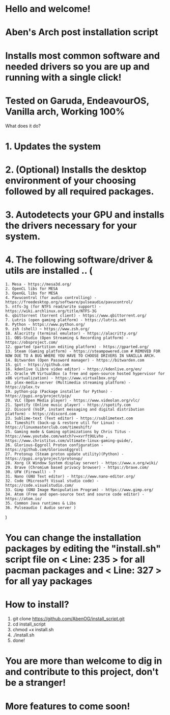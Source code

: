 # Hello and welcome!

# Aben's Arch post installation script
# Installs most common software and needed drivers so you are up and running with a single click!

# Tested on Garuda, EndeavourOS, Vanilla arch, Working 100%


What does it do? 

# 1. Updates the system
# 2. (Optional) Installs the desktop environment of your choosing followed by all required packages.
# 3. Autodetects your GPU and installs the drivers necessary for your system.
# 4. The following software/driver & utils are installed .. (
    
    1. Mesa - https://mesa3d.org/
    2. OpenCL libs for MESA
    3. OpenGL libs for MESA
    4. Pavucontrol (for audio controlling) - https://freedesktop.org/software/pulseaudio/pavucontrol/
    5. ntfs-3g (for NTFS read/write support) - https://wiki.archlinux.org/title/NTFS-3G
    6. qbittorrent (torrent client) - https://www.qbittorrent.org/
    7. Lutris (open gaming platform) - https://lutris.net
    8. Python - https://www.python.org/
    9. zsh (shell) ~ https://www.zsh.org/
    10. Alacritty (terminal emulator) - https://alacritty.org/
    11. OBS-Studio (Open Streaming & Recording platform) - https://obsproject.com/
    12. gparted (partition editing platform) - https://gparted.org/
    13. Steam (Gaming platform) - https://steampowered.com # REMOVED FOR NOW DUE TO A BUG WHERE YOU HAVE TO CHOOSE DRIVERS IN VANILLA ARCH.
    14. Bitwarden (Open Password manager) - https://bitwarden.com
    15. git - https://github.com
    16. kdenlive (Libre video editor) - https://kdenlive.org/en/
    17. Oracle VM VirtualBox (a free and open-source hosted hypervisor for x86 virtualization) - https://www.virtualbox.org/
    18. plex-media-server (Multimedia streaming platform) - https://plex.tv
    19. python-pip (Package installer for Python) - https://pypi.org/project/pip/
    20. VLC (Open Media player) - https://www.videolan.org/vlc/
    21. Spotify (Online music player) - https://spotify.com
    22. Discord (VoIP, instant messaging and digital distribution platform) - https://discord.com
    23. Sublime-text (Text editor) - https://sublimetext.com
    24. Timeshift (back-up & restore util for Linux) - https://linuxmasterclub.com/timeshift/
    25. Gaming mode & Gaming optimizations by Chris Titus - https://www.youtube.com/watch?v=xvrft9ULvho , https://www.christitus.com/ultimate-linux-gaming-guide/,
    26. Glorious-Eggroll Proton configuration - https://github.com/GloriousEggroll
    27. Protonup (Steam proton update utility)(Python) - https://pypi.org/project/protonup/
    28. Xorg (X Window System display server) - https://www.x.org/wiki/
    29. Brave (Chromium based privacy browser) - https://brave.com/
    30. UFW (Firewall) - ?
    31. Nano (GNU Text editor) - https://www.nano-editor.org/
    32. Code (Microsoft Visual studio code) - https://code.visualstudio.com/
    33. Gimp (GNU Image Manipulation Program) - https://www.gimp.org/
    34. Atom (Free and open-source text and source code editor) - https://atom.io/
    35. Common Java runtimes & Libs
    36. Pulseaudio ( Audio server )
)

# You can change the installation packages by editing the "install.sh" script file on < Line: 235 > for all pacman packages and < Line: 327 > for all yay packages

# How to install?
1. git clone https://github.com/AbenOG/install_script.git
2. cd install_script
3. chmod +x install.sh
4. ./install.sh
5. done!

# You are more than welcome to dig in and contribute to this project, don't be a stranger!
# More features to come soon!
